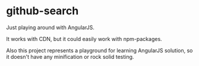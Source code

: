 # github-search

Just playing around with AngularJS.

It works with CDN, but it could easily work with npm-packages.

Also this project represents a playground for learning AngularJS solution, so it doesn't have any minification or rock solid testing.